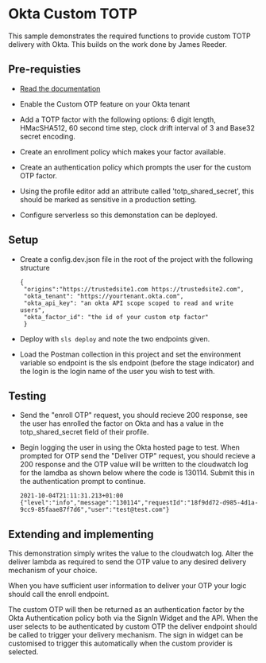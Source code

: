 # Okta Custom TOTP

This sample demonstrates the required functions to provide custom TOTP delivery
with Okta. This builds on the work done by James Reeder.

## Pre-requisties

- [Read the documentation](https://help.okta.com/en/prod/Content/Topics/Security/mfa-totp-seed.htm)
- Enable the Custom OTP feature on your Okta tenant
- Add a TOTP factor with the following options:  6 digit length, HMacSHA512, 60
  second time step, clock drift interval of 3 and Base32 secret encoding.
- Create an enrollment policy which makes your factor available.
- Create an authentication policy which prompts the user for the custom OTP factor.
- Using the profile editor add an attribute called 'totp_shared_secret', this
  should be marked as sensitive in a production setting.

- Configure serverless so this demonstation can be deployed.

## Setup 

- Create a config.dev.json file in the root of the project with the following
  structure

   ```
   {
    "origins":"https://trustedsite1.com https://trustedsite2.com",
    "okta_tenant": "https://yourtenant.okta.com",
    "okta_api_key": "an okta API scope scoped to read and write users",
    "okta_factor_id": "the id of your custom otp factor"
    }
   ```

- Deploy with ```sls deploy``` and note the two endpoints given.
- Load the Postman collection in this project and set the environment variable
  so endpoint is the sls endpoint (before the stage indicator) and the login is
  the login name of the user you wish to test with.

## Testing
- Send the "enroll OTP" request, you should recieve 200 response, see the user
  has enrolled the factor on Okta and has a value in the totp_shared_secret
  field of their profile.
- Begin logging the user in using the Okta hosted page to test. When prompted for OTP send the "Deliver OTP"
  request, you should recieve a 200 response and the OTP value will be written to
  the cloudwatch log for the lamdba as shown below where the code is 130114.
  Submit this in the authentication prompt to continue.

  ```
  2021-10-04T21:11:31.213+01:00 {"level":"info","message":"130114","requestId":"18f9dd72-d985-4d1a-9cc9-85faae87f7d6","user":"test@test.com"} 
  ```

## Extending and implementing

This demonstration simply writes the value to the cloudwatch log. Alter the
deliver lambda as required to send the OTP value to any desired delivery
mechanism of your choice.

When you have sufficient user information to deliver your OTP your logic should
call the enroll endpoint.

The custom OTP will then be returned as an authentication factor by the Okta
Authentication policy both via the SignIn Widget and the API. When the user
selects to be authenticated by custom OTP the deliver endpoint should be called
to trigger your delivery mechanism. The sign in widget can be customised to
trigger this automatically when the custom provider is selected.